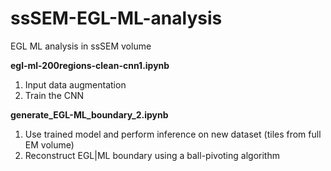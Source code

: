 # ssSEM-EGL-ML-analysis
EGL ML analysis in ssSEM volume<br>

**egl-ml-200regions-clean-cnn1.ipynb**<br>
1. Input data augmentation<br>
2. Train the CNN<br>

**generate_EGL-ML_boundary_2.ipynb**<br>
1. Use trained model and perform inference on new dataset (tiles from full EM volume)<br>
2. Reconstruct EGL|ML boundary using a ball-pivoting algorithm<br>

